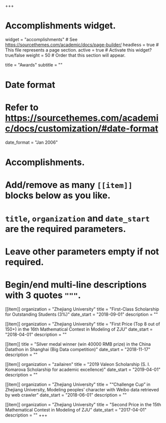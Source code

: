 +++
# Accomplishments widget.
widget = "accomplishments"  # See https://sourcethemes.com/academic/docs/page-builder/
headless = true  # This file represents a page section.
active = true  # Activate this widget? true/false
weight = 50  # Order that this section will appear.

title = "Awards"
subtitle = ""

# Date format
#   Refer to https://sourcethemes.com/academic/docs/customization/#date-format
date_format = "Jan 2006"

# Accomplishments.
#   Add/remove as many `[[item]]` blocks below as you like.
#   `title`, `organization` and `date_start` are the required parameters.
#   Leave other parameters empty if not required.
#   Begin/end multi-line descriptions with 3 quotes `"""`.

[[item]]
  organization = "Zhejiang University"
  title = "First-Class Scholarship for Outstanding Students (3%)"
  date_start = "2018-09-01"
  description = ""

[[item]]
  organization = "Zhejiang University"
  title = "First Price (Top 8 out of 150+) in the 16th Mathematical Contest in Modeling of ZJU"
  date_start = "2018-04-01"
  description = ""

[[item]]
  title = "Silver medal winner (win 40000 RMB prize) in the China Datathon in Shanghai (Big Data competition)"
  date_start = "2018-11-17"
  description = ""

[[item]]
  organization = "zailairen"
  title = "2019 Valeon Scholarship (S. I. Komarova Scholarship for academic excellence)"
  date_start = "2019-04-01"
  description = ""

[[item]]
  organization = "Zhejiang University"
  title = "“Challenge Cup” in Zhejiang University, Modeling peoples’ character with Weibo data retrieved by web crawler"
  date_start = "2018-06-01"
  description = ""

[[item]]
  organization = "Zhejiang University"
  title = "Second Price in the 15th Mathematical Contest in Modeling of ZJU"
  date_start = "2017-04-01"
  description = ""
+++
